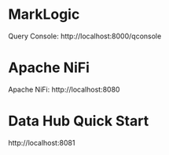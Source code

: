 # MarkLogic

Query Console: http://localhost:8000/qconsole

# Apache NiFi

Apache NiFi: http://localhost:8080

# Data Hub Quick Start

http://localhost:8081
